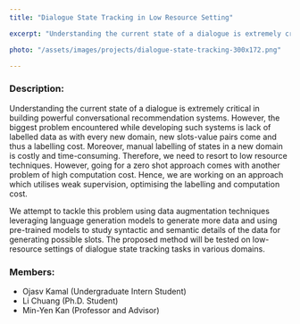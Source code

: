 ```yaml
---
title: "Dialogue State Tracking in Low Resource Setting"

excerpt: "Understanding the current state of a dialogue is extremely critical in building powerful conversational recommendation systems. However, the biggest problem encountered while developing such systems is lack of labelled data as with every new domain, new slots-value pairs come and thus a labelling cost. Moreover, manual labelling of states in a new domain is costly and time-consuming. Therefore, we need to resort to low resource techniques."

photo: "/assets/images/projects/dialogue-state-tracking-300x172.png"

---
```

### Description:
Understanding the current state of a dialogue is extremely critical in building powerful conversational recommendation systems. However, the biggest problem encountered while developing such systems is lack of labelled data as with every new domain, new slots-value pairs come and thus a labelling cost. Moreover, manual labelling of states in a new domain is costly and time-consuming. Therefore, we need to resort to low resource techniques. However, going for a zero shot approach comes with another problem of high computation cost. Hence, we are working on an approach which utilises weak supervision, optimising the labelling and computation cost.

We attempt to tackle this problem using data augmentation techniques leveraging language generation models to generate more data and using pre-trained models to study syntactic and semantic details of the data for generating possible slots. The proposed method will be tested on low-resource settings of dialogue state tracking tasks in various domains.

### Members:
  * Ojasv Kamal (Undergraduate Intern Student)
  * Li Chuang (Ph.D. Student)
  * Min-Yen Kan (Professor and Advisor)